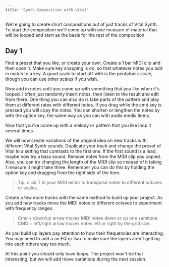 ```yaml
---
title: "Synth Composition with Vital"
---
```


We're going to create short compositions out of just tracks of Vital Synth. To start the composition we'll come up with one measure of material that will be looped and start as the basis for the rest of the composition.

## Day 1

Find a preset that you like, or create your own. Create a 1 bar MIDI clip and then open it. Make sure key snapping is on, so that whatever notes you add in match to a key. A good scale to start off with is the pentatonic scale, though you can use other scales if you wish.

Now add in notes until you come up with something that you like when it's looped. I often just randomly insert notes, then listen to the result and edit from there. One thing you can also do is take parts of the pattern and play them at different rates with different notes. If you drag while the cmd key is pressed you will copy the notes. You can shorten or lengthen the notes by with the option key, the same way as you can with audio media items.

Now that you've come up with a melody or pattern that you like loop it several times.

We will now create variations of the original idea on new tracks with different Vital Synth sounds. Duplicate your track and change the preset of Vital to a setting that contrasts to the first one. If the first sound is a lead, maybe now try a bass sound. Remove notes from the MIDI clip you copied. Also, you can try changing the length of the MIDI clip so instead of it taking 1 measure it might take three. Remember you can do this by holding the option key and dragging from the right side of the item.

> Tip: click T in your MIDI editor to transpose notes to different octaves or scales.

Create a few more tracks with the same method to build up your project. As you add new tracks move the MIDI notes to different octaves to experiment with frequency ranges.

> Cmd + down/up arrow moves MIDI notes down or up one semitone. CMD + left/right arrow moves notes left or right by the grid size.

As you build up layers pay attention to how their frequencies are interacting. You may need to add a an EQ or two to make sure the layers aren't getting into each others way too much.

At this point you should only have loops. The project won't be that interesting, but we will add move variations during the next session.
